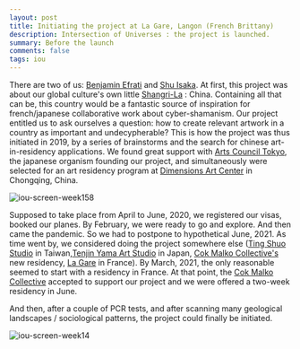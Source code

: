 ```yaml
---
layout: post
title: Initiating the project at La Gare, Langon (French Brittany)
description: Intersection of Universes : the project is launched.
summary: Before the launch
comments: false
tags: iou
---
```


There are two of us: [Benjamin Efrati](https://benjaminefrati.com/) and [Shu Isaka](https://shuisaka.site/). At first, this project was about our global culture's own little [Shangri-La](https://www.youtube.com/watch?v=zG93lF_vU5Y) : China. Containing all that can be, this country would be a fantastic source of inspiration for french/japanese collaborative work about cyber-shamanism. Our project entitled us to ask ourselves a question: how to create relevant artwork in a country as important and undecypherable? This is how the project was thus initiated in 2019, by a series of brainstorms and the search for chinese art-in-residency applications. We found great support with [Arts Council Tokyo](https://www.artscouncil-tokyo.jp/en/), the japanese organism founding our project, and simultaneously were selected for an art residency program at [Dimensions Art Center](http://chongqingdac.org/article/page?id=8&locale=en_US) in Chongqing, China. 

![iou-screen-week158](https://user-images.githubusercontent.com/62580419/123006812-8b555280-d3b8-11eb-8c6c-10dfb1bfbc15.png)

Supposed to take place from April to June, 2020, we registered our visas, booked our planes. By February, we were ready to go and explore. And then came the pandemic. So we had to postpone to hypothetical June, 2021. As time went by, we considered doing the project somewhere else ([Ting Shuo Studio](https://tingshuostudio.org/en/) in Taiwan,[Tenjin Yama Art Studio](https://tenjinyamastudio.jp/en/aboutus) in Japan, [Cok Malko Collective's](https://www.cokmalko.com/) new residency, [La Gare](https://www.facebook.com/lagarelangon) in France). By March, 2021, the only reasonable seemed to start with a residency in France. At that point, the [Cok Malko Collective](https://www.cokmalko.com/) accepted to support our project and we were offered a two-week residency in June.

And then, after a couple of PCR tests, and after scanning many geological landscapes / sociological patterns, the project could finally be initiated.


![iou-screen-week14](https://user-images.githubusercontent.com/62580419/123006907-aa53e480-d3b8-11eb-86d9-6f4df2ecec48.png)

